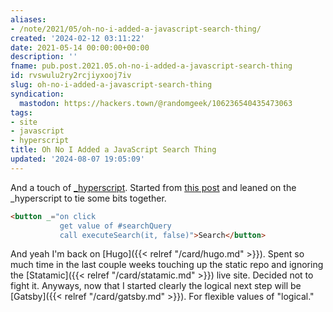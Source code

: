 ```yaml
---
aliases:
- /note/2021/05/oh-no-i-added-a-javascript-search-thing/
created: '2024-02-12 03:11:22'
date: 2021-05-14 00:00:00+00:00
description: ''
fname: pub.post.2021.05.oh-no-i-added-a-javascript-search-thing
id: rvswulu2ry2rcjiyxooj7iv
slug: oh-no-i-added-a-javascript-search-thing
syndication:
  mastodon: https://hackers.town/@randomgeek/106236540435473063
tags:
- site
- javascript
- hyperscript
title: Oh No I Added a JavaScript Search Thing
updated: '2024-08-07 19:05:09'
---
```


And a touch of [\_hyperscript](https://hyperscript.org/).
Started from [this post](https://makewithhugo.com/add-search-to-a-hugo-site/) and leaned on the \_hyperscript to tie some bits together.

```html
<button _="on click
           get value of #searchQuery
           call executeSearch(it, false)">Search</button>

```

And yeah I'm back on [Hugo]({{< relref "/card/hugo.md" >}}). Spent so much time in the last couple weeks touching up the static repo and ignoring the [Statamic]({{< relref "/card/statamic.md" >}}) live site. Decided not to fight it. Anyways, now that I started clearly the logical next step will be [Gatsby]({{< relref "/card/gatsby.md" >}}). For flexible values of "logical."